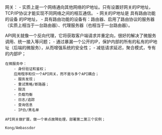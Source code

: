网关：
    - 实质上是一个网络通向其他网络的IP地址。只有设置好网关的IP地址，TCP/IP协议才能实现不同网络之间的相互通信。
    - 网关的IP地址是 具有路由功能的设备 的IP地址，
    - 具有路由功能的设备有：路由器、启用了路由协议的服务器（实质上相当于一台路由器）、代理服务器（也相当于一台路由器）。


API网关就像一个反向代理，它将获取客户端请求并重定向，很好的解决了微服务调用、统一接入等问题；
    - 通过暴漏一个公开的IP，保护内部的所有的私有的IP地址（后端的微服务），从而增强系统的安全性；
    - 减低请求延迟，聚合模式，专有的内部IP；

    在微服务中：
        - 身份验证和鉴权；
        应用程序和仅一个API网关，而不是与多个API耦合；
        - 服务发现；
        - 重试策略/断路器；
        - 限流
        - 负载均衡
        - 日志/追踪
        - 查询信息
        - IP白/黑名单
    
    API网关做扩展，做一个单点故障处理，部署第二第三个实例；

    Kong/Ambassdor

